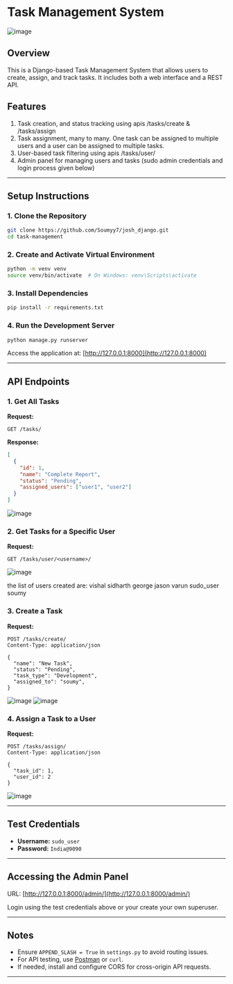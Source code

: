 # Task Management System

![image](https://github.com/user-attachments/assets/abea3167-199f-4a40-8e0d-96386f210f48)


## Overview
This is a Django-based Task Management System that allows users to create, assign, and track tasks. It includes both a web interface and a REST API.

## Features
1. Task creation, and status tracking using apis /tasks/create & /tasks/assign
2. Task assignment, many to many. One task can be assigned to multiple users and a user can be assigned to multiple tasks.
3. User-based task filtering using apis /tasks/user/<username>
4. Admin panel for managing users and tasks (sudo admin credentials and login process given below)

---

## Setup Instructions
### 1. Clone the Repository
```bash
git clone https://github.com/Soumyy7/josh_django.git
cd task-management
```

### 2. Create and Activate Virtual Environment
```bash
python -m venv venv
source venv/bin/activate  # On Windows: venv\Scripts\activate
```

### 3. Install Dependencies
```bash
pip install -r requirements.txt
```

### 4. Run the Development Server
```bash
python manage.py runserver
```
Access the application at: [http://127.0.0.1:8000](http://127.0.0.1:8000)

---

## API Endpoints
### 1. Get All Tasks
**Request:**
```http
GET /tasks/
```
**Response:**
```json
[
  {
    "id": 1,
    "name": "Complete Report",
    "status": "Pending",
    "assigned_users": ["user1", "user2"]
  }
]
```
![image](https://github.com/user-attachments/assets/83d6a236-6091-486e-a4c3-fef866478a70)


### 2. Get Tasks for a Specific User
**Request:**
```http
GET /tasks/user/<username>/
```

![image](https://github.com/user-attachments/assets/d51c24c3-757f-499c-8b21-23365bf883cb)


the list of users created are: 
vishal
sidharth
george
jason
varun
sudo_user
soumy

### 3. Create a Task
**Request:**
```http
POST /tasks/create/
Content-Type: application/json

{
  "name": "New Task",
  "status": "Pending",
  "task_type": "Development",
  "assigned_to": "soumy",
}
```
![image](https://github.com/user-attachments/assets/1af0a307-722f-4ff2-af0f-d87a53e7646e) ![image](https://github.com/user-attachments/assets/9b43c4ec-8168-4ffe-b905-e7418ff92ce8)


### 4. Assign a Task to a User
**Request:**
```http
POST /tasks/assign/
Content-Type: application/json

{
  "task_id": 1,
  "user_id": 2
}
```

![image](https://github.com/user-attachments/assets/388d612d-9d22-4526-8ae3-6e46197277c1)


---

## Test Credentials
- **Username:** `sudo_user`
- **Password:** `India@9090`

---

## Accessing the Admin Panel
URL: [http://127.0.0.1:8000/admin/](http://127.0.0.1:8000/admin/)

Login using the test credentials above or your create your own superuser.

---

## Notes
- Ensure `APPEND_SLASH = True` in `settings.py` to avoid routing issues.
- For API testing, use [Postman](https://www.postman.com/) or `curl`.
- If needed, install and configure CORS for cross-origin API requests.

---
